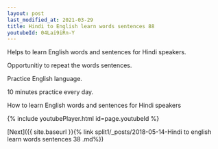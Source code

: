 ```yaml
---
layout: post
last_modified_at: 2021-03-29
title: Hindi to English learn words sentences 88 
youtubeId: 04Lai9iRn-Y
---
```

 
 
Helps to learn English words and sentences for Hindi speakers.

Opportunitiy to repeat the words sentences. 

Practice English language. 
 
10 minutes practice every day. 
 
How to learn English words and sentences for Hindi speakers 
 
{% include youtubePlayer.html id=page.youtubeId %}
 
 
[Next]({{ site.baseurl }}{% link  split1/_posts/2018-05-14-Hindi to english learn words sentences 38 .md%})
 
